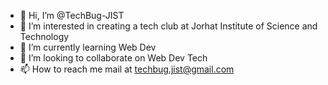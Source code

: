 - 👋 Hi, I’m @TechBug-JIST
- 👀 I’m interested in creating a tech club at Jorhat Institute of Science and Technology
- 🌱 I’m currently learning Web Dev
- 💞️ I’m looking to collaborate on Web Dev Tech
- 📫 How to reach me mail at techbug.jist@gmail.com
<!---
TechBug-JIST/TechBug-JIST is a ✨ special ✨ repository because its `README.md` (this file) appears on your GitHub profile.
You can click the Preview link to take a look at your changes.
--->
